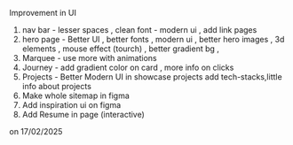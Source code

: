 Improvement in UI

1. nav bar - lesser spaces , clean font - modern ui , add link pages
2. hero page - Better UI , better fonts , modern ui , better hero images , 3d elements , mouse effect (tourch) , better gradient bg ,
3. Marquee - use more with animations
4. Journey - add gradient color on card , more info on clicks
5. Projects - Better Modern UI in showcase projects add tech-stacks,little info about projects
6. Make whole sitemap in figma
7. Add inspiration ui on figma
8. Add Resume in page (interactive)

on 17/02/2025
